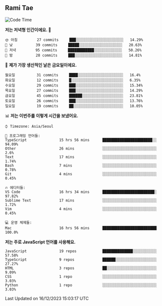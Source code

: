 ## Rami Tae

<!--START_SECTION:waka-->
![Code Time](http://img.shields.io/badge/Code%20Time-1%2C312%20hrs%2014%20mins-blue)

**저는 저녁형 인간이에요. 🦉** 

```text
🌞 아침         27 commits     ███░░░░░░░░░░░░░░░░░░░░░░   14.29% 
🌆 낮　         39 commits     █████░░░░░░░░░░░░░░░░░░░░   20.63% 
🌃 저녁         95 commits     ████████████░░░░░░░░░░░░░   50.26% 
🌙 밤　         28 commits     ███░░░░░░░░░░░░░░░░░░░░░░   14.81%

```
📅 **제가 가장 생산적인 날은 금요일이에요.** 

```text
월요일          31 commits     ████░░░░░░░░░░░░░░░░░░░░░   16.4% 
화요일          12 commits     █░░░░░░░░░░░░░░░░░░░░░░░░   6.35% 
수요일          29 commits     ███░░░░░░░░░░░░░░░░░░░░░░   15.34% 
목요일          27 commits     ███░░░░░░░░░░░░░░░░░░░░░░   14.29% 
금요일          45 commits     ██████░░░░░░░░░░░░░░░░░░░   23.81% 
토요일          26 commits     ███░░░░░░░░░░░░░░░░░░░░░░   13.76% 
일요일          19 commits     ██░░░░░░░░░░░░░░░░░░░░░░░   10.05%

```


📊 **저는 이번주를 이렇게 시간을 보냈어요.** 

```text
⌚︎ Timezone: Asia/Seoul

💬 프로그래밍 언어들: 
TypeScript               15 hrs 56 mins      ███████████████████████░░   94.09% 
Other                    26 mins             ░░░░░░░░░░░░░░░░░░░░░░░░░   2.6% 
Text                     17 mins             ░░░░░░░░░░░░░░░░░░░░░░░░░   1.74% 
Bash                     7 mins              ░░░░░░░░░░░░░░░░░░░░░░░░░   0.78% 
Git                      4 mins              ░░░░░░░░░░░░░░░░░░░░░░░░░   0.45%

🔥 에디터들: 
VS Code                  16 hrs 34 mins      ████████████████████████░   97.82% 
Sublime Text             17 mins             ░░░░░░░░░░░░░░░░░░░░░░░░░   1.72% 
Vim                      4 mins              ░░░░░░░░░░░░░░░░░░░░░░░░░   0.45%

💻 운영 체제들: 
Mac                      16 hrs 56 mins      █████████████████████████   100.0%

```

**저는 주로 JavaScript 언어를 사용해요.** 

```text
JavaScript               19 repos            ██████████████░░░░░░░░░░░   57.58% 
TypeScript               9 repos             ██████░░░░░░░░░░░░░░░░░░░   27.27% 
HTML                     3 repos             ██░░░░░░░░░░░░░░░░░░░░░░░   9.09% 
CSS                      1 repo              ░░░░░░░░░░░░░░░░░░░░░░░░░   3.03% 
Python                   1 repo              ░░░░░░░░░░░░░░░░░░░░░░░░░   3.03%

```



 Last Updated on 16/12/2023 15:03:17 UTC
<!--END_SECTION:waka-->

